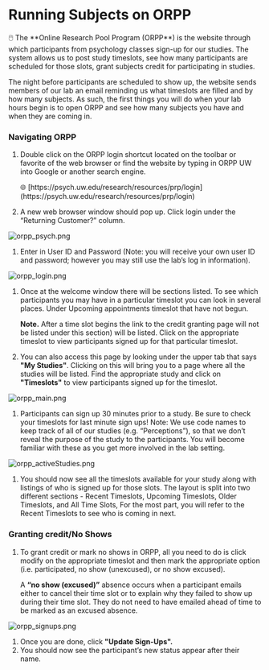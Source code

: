 # Running Subjects on ORPP

<aside>
🖱️ The **Online Research Pool Program (ORPP**) is the website through which participants from psychology classes sign-up for our studies. The system allows us to post study timeslots, see how many participants are scheduled for those slots, grant subjects credit for participating in studies.

</aside>

The night before participants are scheduled to show up, the website sends members of our lab an email reminding us what timeslots are filled and by how many subjects. As such, the first things you will do when your lab hours begin is to open ORPP and see how many subjects you have and when they are coming in.

### Navigating ORPP

1. Double click on the ORPP login shortcut located on the toolbar or favorite of the web browser or find the website by typing in ORPP UW into Google or another search engine.
    
    <aside>
    🌐 [https://psych.uw.edu/research/resources/prp/login](https://psych.uw.edu/research/resources/prp/login)
    
    </aside>
    
2. A new web browser window should pop up. Click login under the “Returning Customer?” column.

![orpp_psych.png](File%20Images%20Holder/ORPP/orpp_psych.png)

1. Enter in User ID and Password (Note: you will receive your own user ID and password; however you may still use the lab’s log in information).

![orpp_login.png](File%20Images%20Holder/ORPP/orpp_login.png)

1. Once at the welcome window there will be sections listed. To see which participants you may have in a particular timeslot you can look in several places. Under Upcoming appointments timeslot that have not begun.
    
    **Note.** After a time slot begins the link to the credit granting page will not be listed under this section) will be listed. Click on the appropriate timeslot to view participants signed up for that particular timeslot.
    
2. You can also access this page by looking under the upper tab that says **"My Studies"**. Clicking on this will bring you to a page where all the studies will be listed. Find the appropriate study and click on **"Timeslots"** to view participants signed up for the timeslot.

![orpp_main.png](File%20Images%20Holder/ORPP/orpp_main.png)

1. Participants can sign up 30 minutes prior to a study. Be sure to check your timeslots for last minute sign ups! Note: We use code names to keep track of all of our studies (e.g. “Perceptions”), so that we don’t reveal the purpose of the study to the participants. You will become familiar with these as you get more involved in the lab setting.

![orpp_activeStudies.png](File%20Images%20Holder/ORPP/orpp_activeStudies.png)

1. You should now see all the timeslots available for your study along with listings of who is signed up for those slots. The layout is split into two different sections - Recent Timeslots, Upcoming Timeslots, Older Timeslots, and All Time Slots, For the most part, you will refer to the Recent Timeslots to see who is coming in next.

### Granting credit/No Shows

1. To grant credit or mark no shows in ORPP, all you need to do is click modify on the appropriate timeslot and then mark the appropriate option (i.e. participated, no show (unexcused), or no show excused).
    
    A **“no show (excused)”** absence occurs when a participant emails either to cancel their time slot or to explain why they failed to show up during their time slot. They do not need to have emailed ahead of time to be marked as an excused absence.
    

![orpp_signups.png](File%20Images%20Holder/ORPP/orpp_signups.png)

1. Once you are done, click **"Update Sign-Ups".**
2. You should now see the participant’s new status appear after their name.